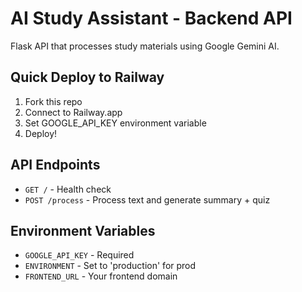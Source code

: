 # AI Study Assistant - Backend API

Flask API that processes study materials using Google Gemini AI.

## Quick Deploy to Railway
1. Fork this repo
2. Connect to Railway.app  
3. Set GOOGLE_API_KEY environment variable
4. Deploy!

## API Endpoints
- `GET /` - Health check
- `POST /process` - Process text and generate summary + quiz

## Environment Variables
- `GOOGLE_API_KEY` - Required
- `ENVIRONMENT` - Set to 'production' for prod
- `FRONTEND_URL` - Your frontend domain